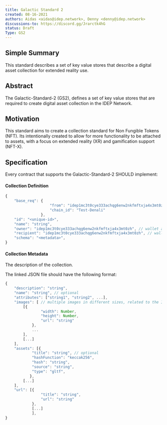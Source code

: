 ```yaml
---
title: Galactic Standard 2
created: 08-16-2021
authors: Aidas <aidas@idep.network>, Denny <denny@idep.network>
discussions-to: https://discord.gg/Jrarctk4hG
status: Draft
Type: GS2
---
```



## Simple Summary

This standard describes a set of key value stores that describe a digital asset collection for extended reality use.

## Abstract

The Galactic-Standard-2 (GS2), defines a set of key value stores that are required to create digital asset collection in the IDEP Network.

## Motivation

This standard aims to create a collection standard for Non Fungible Tokens (NFT). Its intentionally created to allow for more functionality to be attached to assets, with a focus on extended reality (XR) and gamification support (NFT-X).

## Specification

Every contract that supports the Galactic-Standard-2 SHOULD implement:

#### Collection Definition
```js
{
    "base_req": {
                    "from": "idep1mc3t0cye333achqg6enw2nkfmftxja4x3mt0zh",
                    "chain_id": "Test-Denali"
                },
    "id": "<unique-id>",
    "name": "string",
    "owner": "idep1mc3t0cye333achqg6enw2nkfmftxja4x3mt0zh", // wallet address
    "recipient": "idep1mc3t0cye333achqg6enw2nkfmftxja4x3mt0zh", // wallet address
    "schema": "<metadata>",
}
```

#### Collection Metadata
The description of the collection.

The linked JSON file should have the following format:
```js
{
    "description": "string",
    "name": "string", // optional
    "attributes": ["string1", "string2", ...],
    "images": [ // multiple images in different sizes, related to the Item, image 0, should be the main image
        [{
                "width": Number,
                "height": Number,
                "url": "string"
            },
            ...
        ],
        [...]
    ],
    "assets": [{
            "title": "string", // optional
            "hashFunction": "keccak256",
            "hash": "string",
            "source": "string",
            "type": "gltf",
           },
        [...]
    ],
    "url": [{
                "title": "string",
                "url": "string"
            },
            [...]
            ],
}
```

